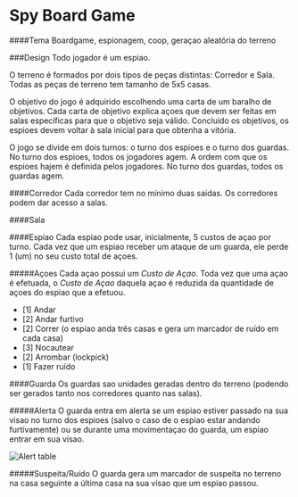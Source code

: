 Spy Board Game
==============

####Tema
Boardgame, espionagem, coop, geraçao aleatória do terreno

###Design
Todo jogador é um espiao.

O terreno é formados por dois tipos de peças distintas: Corredor e Sala.
Todas as peças de terreno tem tamanho de 5x5 casas.

O objetivo do jogo é adquirido escolhendo uma carta de um baralho de objetivos.
Cada carta de objetivo explica açoes que devem ser feitas em salas específicas
para que o objetivo seja válido.
Concluido os objetivos, os espioes devem voltar à sala inicial para que obtenha
a vitória.

O jogo se divide em dois turnos: o turno dos espioes e o turno dos guardas.
No turno dos espioes, todos os jogadores agem. A ordem com que os espioes hajem
é definida pelos jogadores.
No turno dos guardas, todos os guardas agem.

####Corredor
Cada corredor tem no mínimo duas saidas.
Os corredores podem dar acesso a salas.

####Sala


####Espiao
Cada espiao pode usar, inicialmente, 5 custos de açao por turno.
Cada vez que um espiao receber um ataque de um guarda, ele perde 1 (um) no seu custo total de açoes.

#####Açoes
Cada açao possui um _Custo de Açao_.
Toda vez que uma açao é efetuada, o _Custo de Açao_ daquela açao é reduzida da quantidade
de açoes do espiao que a efetuou.

- [1] Andar
- [2] Andar furtivo
- [2] Correr (o espiao anda três casas e gera um marcador de ruído em cada casa)
- [3] Nocautear
- [2] Arrombar (lockpick)
- [1] Fazer ruído

####Guarda
Os guardas sao unidades geradas dentro do terreno (podendo ser gerados tanto nos corredores quanto nas salas).

#####Alerta
O guarda entra em alerta se um espiao estiver passado na sua visao no turno dos espioes (salvo o caso de o
espiao estar andando furtivamente) ou se durante uma movimentaçao do guarda, um espiao entrar em sua visao.

![Alert table](/SpyBoardGame/img/alert.png?raw=true)

#####Suspeita/Ruído
O guarda gera um marcador de suspeita no terreno na casa seguinte a última casa na sua visao que um espiao passou.
